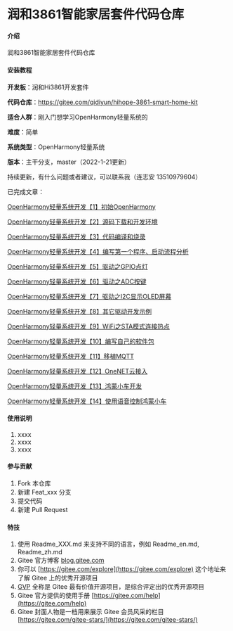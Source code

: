 # 润和3861智能家居套件代码仓库

#### 介绍
润和3861智能家居套件代码仓库


#### 安装教程

**开发板**：润和Hi3861开发套件

**代码仓库**：https://gitee.com/qidiyun/hihope-3861-smart-home-kit 

**适合人群**：刚入门想学习OpenHarmony轻量系统的

**难度**：简单

**系统类型**：OpenHarmony轻量系统

**版本**：主干分支，master（2022-1-21更新）

持续更新，有什么问题或者建议，可以联系我（连志安 13510979604）

已完成文章：

[OpenHarmony轻量系统开发【1】初始OpenHarmony](https://harmonyos.51cto.com/posts/10085)

[OpenHarmony轻量系统开发【2】源码下载和开发环境](https://harmonyos.51cto.com/posts/10086)

[OpenHarmony轻量系统开发【3】代码编译和烧录](https://harmonyos.51cto.com/posts/10087)

[OpenHarmony轻量系统开发【4】编写第一个程序、启动流程分析](https://harmonyos.51cto.com/posts/944)

[OpenHarmony轻量系统开发【5】驱动之GPIO点灯](https://harmonyos.51cto.com/posts/1236)

[OpenHarmony轻量系统开发【6】驱动之ADC按键](https://harmonyos.51cto.com/posts/1400)

[OpenHarmony轻量系统开发【7】驱动之I2C显示OLED屏幕](https://harmonyos.51cto.com/posts/1145)

[OpenHarmony轻量系统开发【8】其它驱动开发示例](https://harmonyos.51cto.com/posts/10185)

[OpenHarmony轻量系统开发【9】WiFi之STA模式连接热点](https://harmonyos.51cto.com/posts/10191)

[OpenHarmony轻量系统开发【10】编写自己的软件包](https://harmonyos.51cto.com/posts/10192)

[OpenHarmony轻量系统开发【11】移植MQTT](https://harmonyos.51cto.com/posts/10201)

[OpenHarmony轻量系统开发【12】OneNET云接入](https://harmonyos.51cto.com/posts/10204)

[OpenHarmony轻量系统开发【13】鸿蒙小车开发](https://harmonyos.51cto.com/posts/1459)

[OpenHarmony轻量系统开发【14】使用语音控制鸿蒙小车](https://harmonyos.51cto.com/posts/1842)


#### 使用说明

1.  xxxx
2.  xxxx
3.  xxxx

#### 参与贡献

1.  Fork 本仓库
2.  新建 Feat_xxx 分支
3.  提交代码
4.  新建 Pull Request


#### 特技

1.  使用 Readme\_XXX.md 来支持不同的语言，例如 Readme\_en.md, Readme\_zh.md
2.  Gitee 官方博客 [blog.gitee.com](https://blog.gitee.com)
3.  你可以 [https://gitee.com/explore](https://gitee.com/explore) 这个地址来了解 Gitee 上的优秀开源项目
4.  [GVP](https://gitee.com/gvp) 全称是 Gitee 最有价值开源项目，是综合评定出的优秀开源项目
5.  Gitee 官方提供的使用手册 [https://gitee.com/help](https://gitee.com/help)
6.  Gitee 封面人物是一档用来展示 Gitee 会员风采的栏目 [https://gitee.com/gitee-stars/](https://gitee.com/gitee-stars/)